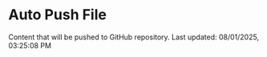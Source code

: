 # Auto Push File

Content that will be pushed to GitHub repository.
Last updated: 08/01/2025, 03:25:08 PM